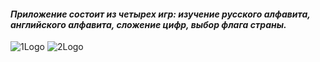 #### *Приложение состоит из четырех игр: изучение русского алфавита, английского алфавита, сложение цифр, выбор флага страны.*

![1Logo](https://user-images.githubusercontent.com/79313522/230345159-9cee4033-c94c-4724-b3a6-7912d1d68428.jpg)
![2Logo](https://user-images.githubusercontent.com/79313522/230345175-2a44183e-9339-4e6f-83a2-e3b12d0295db.jpg)




